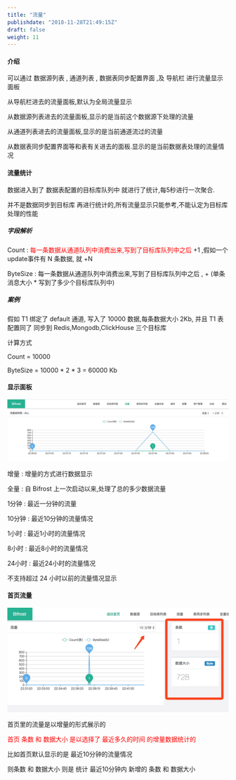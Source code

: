 ```yaml
---
title: "流量"
publishdate: "2018-11-28T21:49:15Z"
draft: false
weight: 11
---
```


#### 介绍

可以通过 数据源列表 , 通道列表 , 数据表同步配置界面 ,及 导航栏 进行流量显示面板

从导航栏进去的流量面板,默认为全局流量显示

从数据源列表进去的流量面板,显示的是当前这个数据源下处理的流量

从通道列表进去的流量面板,显示的是当前通道流过的流量

从数据表同步配置界面等和表有关进去的面板.显示的是当前数据表处理的流量情况


#### 流量统计

数据进入到了 数据表配置的目标库队列中 就进行了统计,每5秒进行一次聚合. 

并不是数据同步到目标库 再进行统计的,所有流量显示只能参考,不能认定为目标库处理的性能


##### 字段解析

Count : <font color=#F00>每一条数据从通道队列中消费出来,写到了目标库队列中之后 </font> +1 ,假如一个 update事件有 N 条数据, 就 +N

ByteSize : 每一条数据从通道队列中消费出来,写到了目标库队列中之后 , + (单条消息大小 * 写到了多少个目标库队列中)


##### 案例

假如 T1 绑定了 default 通道, 写入了 10000 数据,每条数据大小 2Kb, 并且 T1 表配置同了 同步到 Redis,Mongodb,ClickHouse 三个目标库

计算方式

Count = 10000

ByteSize = 10000 * 2 * 3 = 60000 Kb


#### 显示面板


![image](/images/flow/flow_1.jpg)


增量 : 增量的方式进行数据显示

全量 : 自 Bifrost 上一次启动以来,处理了总的多少数据流量


1分钟 : 最近一分钟的流量

10分钟 : 最近10分钟的流量情况

1小时 : 最近1小时的流量情况

8小时 : 最近8小时的流量情况

24小时 : 最近24小时的流量情况

不支持超过 24 小时以前的流量情况显示


#### 首页流量


![image](/images/flow/flow_home.jpg)


首页里的流量是以增量的形式展示的

<font color=#F00>首页 条数 和  数据大小  是以选择了  最近多久的时间 的增量数据统计的</font>

比如首页默认显示的是 最近10分钟的流量情况

则条数 和 数据大小 则是 统计 最近10分钟内 新增的 条数 和 数据大小 







